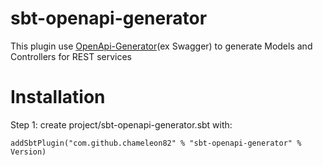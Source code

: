 # sbt-openapi-generator

This plugin use [OpenApi-Generator](https://github.com/OpenAPITools/openapi-generator)(ex Swagger)
to generate Models and Controllers for REST services

# Installation

Step 1: create project/sbt-openapi-generator.sbt with:

```
addSbtPlugin("com.github.chameleon82" % "sbt-openapi-generator" % Version)
```
